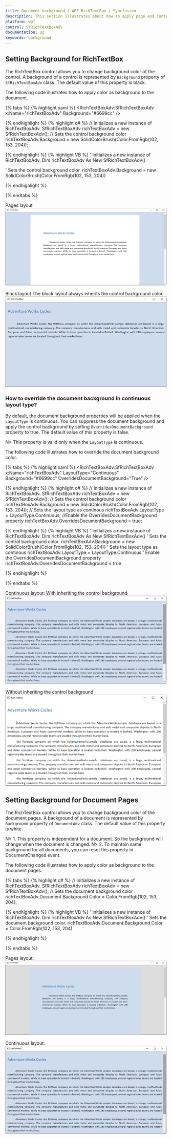 ```yaml
---
title: Document background | WPF RichTextBox | Syncfusion
description: This section illustrates about how to apply page and control background color in WPF RichTextBox control.
platform: wpf
control: SfRichTextBoxAdv
documentation: ug
keywords: background
---
```


## Setting Background for RichTextBox
The RichTextBox control allows you to change background color of the control. A background of a control is represented by `Background` property of `SfRichTextBoxAdv` class. The default value of this property is black.

The following code illustrates how to apply color as background to the document.

{% tabs %}
{% highlight xaml %}
<RichTextBoxAdv:SfRichTextBoxAdv x:Name="richTextBoxAdv" Background="#6699cc" />


{% endhighlight %}
{% highlight c# %}
// Initializes a new instance of RichTextBoxAdv.
SfRichTextBoxAdv richTextBoxAdv = new SfRichTextBoxAdv();
// Sets the control background color
richTextBoxAdv.Background = new SolidColorBrush(Color.FromRgb(102, 153, 204));


{% endhighlight %}
{% highlight VB %}
' Initializes a new instance of RichTextBoxAdv.
Dim richTextBoxAdv As New SfRichTextBoxAdv()

' Sets the control background color.
richTextBoxAdv.Background = new SolidColorBrush(Color.FromRgb(102, 153, 204))


{% endhighlight %}

{% endtabs %}

Pages layout
![Pages layout](Image_images/control_page.PNG)

Block layout
The block layout always inherits the control background color.
![Bolck layout](Image_images/Control_background_block.PNG)

### How to override the document background in continuous layout type?
By default, the document background properties will be applied when the `LayoutType` is continuous. You can suppress the document background and apply the control background by setting `OverridesDocumentBackground` property to true. The default value of this property is false.

N> This property is valid only when the `LayoutType` is continuous.

The following code illustrates how to override the document background color.

{% tabs %}
{% highlight xaml %}
<RichTextBoxAdv:SfRichTextBoxAdv x:Name="richTextBoxAdv" LayoutType="Continuous" Background="#6699cc" OverridesDocumentBackground="True" />


{% endhighlight %}
{% highlight c# %}
// Initializes a new instance of RichTextBoxAdv.
SfRichTextBoxAdv richTextBoxAdv = new SfRichTextBoxAdv();
// Sets the control background color
richTextBoxAdv.Background = new SolidColorBrush(Color.FromRgb(102, 153, 204));
// Sets the layout type as continous 
richTextBoxAdv.LayoutType = LayoutType.Continuous;
//Enable the OverridesDocumentBackground property 
richTextBoxAdv.OverridesDocumentBackground = true;


{% endhighlight %}
{% highlight VB %}
' Initializes a new instance of RichTextBoxAdv.
Dim richTextBoxAdv As New SfRichTextBoxAdv()
' Sets the control background color.
richTextBoxAdv.Background = new SolidColorBrush(Color.FromRgb(102, 153, 204))
' Sets the layout type as continous 
richTextBoxAdv.LayoutType = LayoutType.Continuous
' Enable the OverridesDocumentBackground property
richTextBoxAdv.OverridesDocumentBackground = true


{% endhighlight %}

{% endtabs %}

Continuous layout:
With inheriting the control background
![Continuous layout](Image_images/continous_layout.PNG)

Without inheriting the control background
![Continuous layout](Image_images/continous_noBackground.PNG)

## Setting Background for Document Pages

The RichTextBox control allows you to change background color of the document pages. A background of a document is represented by `Background` property of `DocumentAdv` class. The default value of this property is white.

N> 1. This property is independent for a document. So the background will change when the document is changed.
N> 2. To maintain same background for all documents, you can reset this property in DocumentChanged event.

The following code illustrates how to apply color as background to the document pages.

{% tabs %}
{% highlight c# %}
// Initializes a new instance of RichTextBoxAdv.
SfRichTextBoxAdv richTextBoxAdv = new SfRichTextBoxAdv();
// Sets the document background color
richTextBoxAdv.Document.Background.Color = Color.FromRgb(102, 153, 204);


{% endhighlight %}
{% highlight VB %}
' Initializes a new instance of RichTextBoxAdv.
Dim richTextBoxAdv As New SfRichTextBoxAdv()
' Sets the document background color.
richTextBoxAdv.Document.Background.Color = Color.FromRgb(102, 153, 204)



{% endhighlight %}

{% endtabs %}


Pages layout:
![Page background](Image_images/Pages_background.PNG)

Continuous layout:
![Continuos layout](Image_images/continous_layout.PNG)
